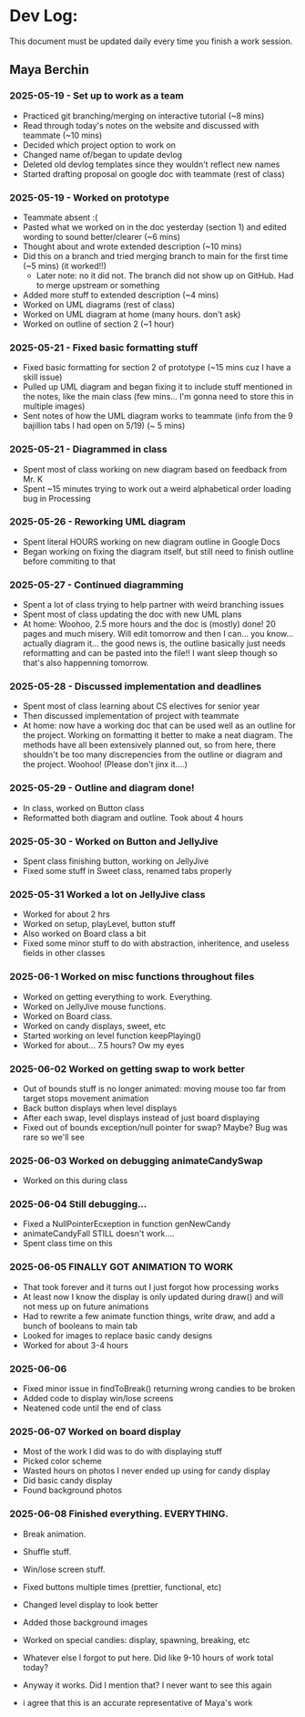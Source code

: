 # Dev Log:

This document must be updated daily every time you finish a work session.

## Maya Berchin

### 2025-05-19 - Set up to work as a team
 - Practiced git branching/merging on interactive tutorial (~8 mins)
 - Read through today's notes on the website and discussed with teammate (~10 mins)
 - Decided which project option to work on
 - Changed name of/began to update devlog
 - Deleted old devlog templates since they wouldn't reflect new names
 - Started drafting proposal on google doc with teammate (rest of class)

### 2025-05-19 - Worked on prototype
 - Teammate absent :(
 - Pasted what we worked on in the doc yesterday (section 1) and edited wording to sound better/clearer (~6 mins)
 - Thought about and wrote extended description (~10 mins)
 - Did this on a branch and tried merging branch to main for the first time (~5 mins) (it worked!!)
   - Later note: no it did not. The branch did not show up on GitHub. Had to merge upstream or something
 - Added more stuff to extended description (~4 mins)
 - Worked on UML diagrams (rest of class)
 - Worked on UML diagram at home (many hours. don't ask)
 - Worked on outline of section 2 (~1 hour)

 ### 2025-05-21 - Fixed basic formatting stuff
 - Fixed basic formatting for section 2 of prototype (~15 mins cuz I have a skill issue)
 - Pulled up UML diagram and began fixing it to include stuff mentioned in the notes, like the main class (few mins... I'm gonna need to store this in multiple images)
 - Sent notes of how the UML diagram works to teammate (info from the 9 bajillion tabs I had open on 5/19) (~ 5 mins)

 ### 2025-05-21 - Diagrammed in class
 - Spent most of class working on new diagram based on feedback from Mr. K
 - Spent ~15 minutes trying to work out a weird alphabetical order loading bug in Processing

### 2025-05-26 - Reworking UML diagram
 - Spent literal HOURS working on new diagram outline in Google Docs
 - Began working on fixing the diagram itself, but still need to finish outline before commiting to that

### 2025-05-27 - Continued diagramming
 - Spent a lot of class trying to help partner with weird branching issues
 - Spent most of class updating the doc with new UML plans
 - At home: Woohoo, 2.5 more hours and the doc is (mostly) done! 20 pages and much misery.
 Will edit tomorrow and then I can... you know... actually diagram it... the good news is, the outline
 basically just needs reformatting and can be pasted into the file!! I want sleep though so that's also
 happenning tomorrow.

### 2025-05-28 - Discussed implementation and deadlines
 - Spent most of class learning about CS electives for senior year
 - Then discussed implementation of project with teammate
 - At home: now have a working doc that can be used well as an outline for the project. Working on formatting 
 it better to make a neat diagram. The methods have all been extensively planned out, so from here, there
 shouldn't be too many discrepencies from the outline or diagram and the project. Woohoo! (Please don't 
 jinx it....)

### 2025-05-29 - Outline and diagram done!
 - In class, worked on Button class
 - Reformatted both diagram and outline. Took about 4 hours

### 2025-05-30 - Worked on Button and JellyJive
 - Spent class finishing button, working on JellyJive
 - Fixed some stuff in Sweet class, renamed tabs properly

### 2025-05-31 Worked a lot on JellyJive class
 - Worked for about 2 hrs
 - Worked on setup, playLevel, button stuff
 - Also worked on Board class a bit
 - Fixed some minor stuff to do with abstraction, inheritence, and useless fields in other classes

### 2025-06-1 Worked on misc functions throughout files
 - Worked on getting everything to work. Everything.
 - Worked on JellyJive mouse functions.
 - Worked on Board class.
 - Worked on candy displays, sweet, etc
 - Started working on level function keepPlaying()
 - Worked for about... 7.5 hours? Ow my eyes

### 2025-06-02 Worked on getting swap to work better
 - Out of bounds stuff is no longer animated: moving mouse too far from target stops movement animation
 - Back button displays when level displays
 - After each swap, level displays instead of just board displaying
 - Fixed out of bounds exception/null pointer for swap? Maybe? Bug was rare so we'll see

### 2025-06-03 Worked on debugging animateCandySwap
 - Worked on this during class

### 2025-06-04 Still debugging...
 - Fixed a NullPointerEcxeption in function genNewCandy
 - animateCandyFall STILL doesn't work....
 - Spent class time on this
 
### 2025-06-05 FINALLY GOT ANIMATION TO WORK
 - That took forever and it turns out I just forgot how processing works
 - At least now I know the display is only updated during draw() and will not mess up on future animations
 - Had to rewrite a few animate function things, write draw, and add a bunch of booleans to main tab
 - Looked for images to replace basic candy designs
 - Worked for about 3-4 hours

### 2025-06-06
 - Fixed minor issue in findToBreak() returning wrong candies to be broken
 - Added code to display win/lose screens
 - Neatened code until the end of class

### 2025-06-07 Worked on board display
 - Most of the work I did was to do with displaying stuff
 - Picked color scheme
 - Wasted hours on photos I never ended up using for candy display
 - Did basic candy display
 - Found background photos
 
### 2025-06-08 Finished everything. EVERYTHING.
 - Break animation.
 - Shuffle stuff.
 - Win/lose screen stuff.
 - Fixed buttons multiple times (prettier, functional, etc)
 - Changed level display to look better
 - Added those background images
 - Worked on special candies: display, spawning, breaking, etc
 - Whatever else I forgot to put here. Did like 9-10 hours of work total today?
 - Anyway it works. Did I mention that? I never want to see this again

 - i agree that this is an accurate representative of Maya's work  

